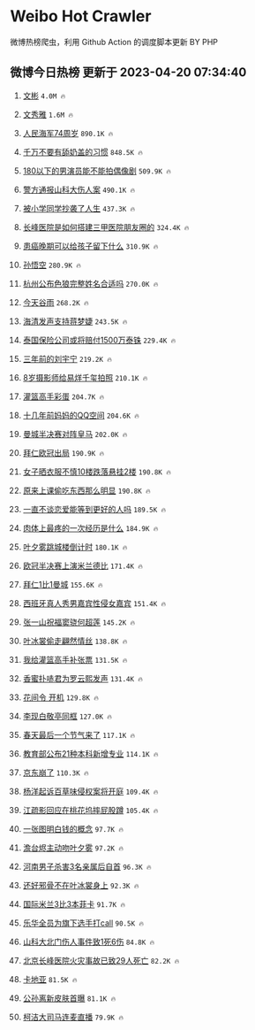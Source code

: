 # Weibo Hot Crawler 



微博热榜爬虫，利用 Github Action 的调度脚本更新 BY PHP 


## 微博今日热榜 更新于 2023-04-20 07:34:40 
1. [文彬](https://s.weibo.com/weibo?q=%E6%96%87%E5%BD%AC&t=31&band_rank=1&Refer=top) `4.0M 🔥` 

1. [文秀雅](https://s.weibo.com/weibo?q=%E6%96%87%E7%A7%80%E9%9B%85&t=31&band_rank=2&Refer=top) `1.6M 🔥` 

1. [人民海军74周岁](https://s.weibo.com/weibo?q=%23%E4%BA%BA%E6%B0%91%E6%B5%B7%E5%86%9B74%E5%91%A8%E5%B2%81%23&t=31&band_rank=3&Refer=top) `890.1K 🔥` 

1. [千万不要有舔奶盖的习惯](https://s.weibo.com/weibo?q=%23%E5%8D%83%E4%B8%87%E4%B8%8D%E8%A6%81%E6%9C%89%E8%88%94%E5%A5%B6%E7%9B%96%E7%9A%84%E4%B9%A0%E6%83%AF%23&t=31&band_rank=4&Refer=top) `848.5K 🔥` 

1. [180以下的男演员能不能拍偶像剧](https://s.weibo.com/weibo?q=%23180%E4%BB%A5%E4%B8%8B%E7%9A%84%E7%94%B7%E6%BC%94%E5%91%98%E8%83%BD%E4%B8%8D%E8%83%BD%E6%8B%8D%E5%81%B6%E5%83%8F%E5%89%A7%23&t=31&band_rank=5&Refer=top) `509.9K 🔥` 

1. [警方通报山科大伤人案](https://s.weibo.com/weibo?q=%23%E8%AD%A6%E6%96%B9%E9%80%9A%E6%8A%A5%E5%B1%B1%E7%A7%91%E5%A4%A7%E4%BC%A4%E4%BA%BA%E6%A1%88%23&t=31&band_rank=6&Refer=top) `490.1K 🔥` 

1. [被小学同学抄袭了人生](https://s.weibo.com/weibo?q=%23%E8%A2%AB%E5%B0%8F%E5%AD%A6%E5%90%8C%E5%AD%A6%E6%8A%84%E8%A2%AD%E4%BA%86%E4%BA%BA%E7%94%9F%23&t=31&band_rank=7&Refer=top) `437.3K 🔥` 

1. [长峰医院是如何搭建三甲医院朋友圈的](https://s.weibo.com/weibo?q=%23%E9%95%BF%E5%B3%B0%E5%8C%BB%E9%99%A2%E6%98%AF%E5%A6%82%E4%BD%95%E6%90%AD%E5%BB%BA%E4%B8%89%E7%94%B2%E5%8C%BB%E9%99%A2%E6%9C%8B%E5%8F%8B%E5%9C%88%E7%9A%84%23&t=31&band_rank=8&Refer=top) `324.4K 🔥` 

1. [患癌晚期可以给孩子留下什么](https://s.weibo.com/weibo?q=%E6%82%A3%E7%99%8C%E6%99%9A%E6%9C%9F%E5%8F%AF%E4%BB%A5%E7%BB%99%E5%AD%A9%E5%AD%90%E7%95%99%E4%B8%8B%E4%BB%80%E4%B9%88&t=31&band_rank=9&Refer=top) `310.9K 🔥` 

1. [孙悟空](https://s.weibo.com/weibo?q=%E5%AD%99%E6%82%9F%E7%A9%BA&t=31&band_rank=10&Refer=top) `280.9K 🔥` 

1. [杭州公布色狼完整姓名合适吗](https://s.weibo.com/weibo?q=%23%E6%9D%AD%E5%B7%9E%E5%85%AC%E5%B8%83%E8%89%B2%E7%8B%BC%E5%AE%8C%E6%95%B4%E5%A7%93%E5%90%8D%E5%90%88%E9%80%82%E5%90%97%23&t=31&band_rank=11&Refer=top) `270.0K 🔥` 

1. [今天谷雨](https://s.weibo.com/weibo?q=%23%E4%BB%8A%E5%A4%A9%E8%B0%B7%E9%9B%A8%23&t=31&band_rank=12&Refer=top) `268.2K 🔥` 

1. [海清发声支持蒋梦婕](https://s.weibo.com/weibo?q=%23%E6%B5%B7%E6%B8%85%E5%8F%91%E5%A3%B0%E6%94%AF%E6%8C%81%E8%92%8B%E6%A2%A6%E5%A9%95%23&t=31&band_rank=13&Refer=top) `243.5K 🔥` 

1. [泰国保险公司或将赔付1500万泰铢](https://s.weibo.com/weibo?q=%23%E6%B3%B0%E5%9B%BD%E4%BF%9D%E9%99%A9%E5%85%AC%E5%8F%B8%E6%88%96%E5%B0%86%E8%B5%94%E4%BB%981500%E4%B8%87%E6%B3%B0%E9%93%A2%23&t=31&band_rank=14&Refer=top) `229.4K 🔥` 

1. [三年前的刘宇宁](https://s.weibo.com/weibo?q=%23%E4%B8%89%E5%B9%B4%E5%89%8D%E7%9A%84%E5%88%98%E5%AE%87%E5%AE%81%23&t=31&band_rank=15&Refer=top) `219.2K 🔥` 

1. [8岁摄影师给易烊千玺拍照](https://s.weibo.com/weibo?q=%238%E5%B2%81%E6%91%84%E5%BD%B1%E5%B8%88%E7%BB%99%E6%98%93%E7%83%8A%E5%8D%83%E7%8E%BA%E6%8B%8D%E7%85%A7%23&t=31&band_rank=16&Refer=top) `210.1K 🔥` 

1. [灌篮高手彩蛋](https://s.weibo.com/weibo?q=%E7%81%8C%E7%AF%AE%E9%AB%98%E6%89%8B%E5%BD%A9%E8%9B%8B&t=31&band_rank=17&Refer=top) `204.7K 🔥` 

1. [十几年前妈妈的QQ空间](https://s.weibo.com/weibo?q=%E5%8D%81%E5%87%A0%E5%B9%B4%E5%89%8D%E5%A6%88%E5%A6%88%E7%9A%84QQ%E7%A9%BA%E9%97%B4&t=31&band_rank=18&Refer=top) `204.6K 🔥` 

1. [曼城半决赛对阵皇马](https://s.weibo.com/weibo?q=%23%E6%9B%BC%E5%9F%8E%E5%8D%8A%E5%86%B3%E8%B5%9B%E5%AF%B9%E9%98%B5%E7%9A%87%E9%A9%AC%23&t=31&band_rank=19&Refer=top) `202.0K 🔥` 

1. [拜仁欧冠出局](https://s.weibo.com/weibo?q=%E6%8B%9C%E4%BB%81%E6%AC%A7%E5%86%A0%E5%87%BA%E5%B1%80&t=31&band_rank=20&Refer=top) `190.9K 🔥` 

1. [女子晒衣服不慎10楼跌落悬挂2楼](https://s.weibo.com/weibo?q=%23%E5%A5%B3%E5%AD%90%E6%99%92%E8%A1%A3%E6%9C%8D%E4%B8%8D%E6%85%8E10%E6%A5%BC%E8%B7%8C%E8%90%BD%E6%82%AC%E6%8C%822%E6%A5%BC%23&t=31&band_rank=21&Refer=top) `190.8K 🔥` 

1. [原来上课偷吃东西那么明显](https://s.weibo.com/weibo?q=%23%E5%8E%9F%E6%9D%A5%E4%B8%8A%E8%AF%BE%E5%81%B7%E5%90%83%E4%B8%9C%E8%A5%BF%E9%82%A3%E4%B9%88%E6%98%8E%E6%98%BE%23&t=31&band_rank=22&Refer=top) `190.8K 🔥` 

1. [一直不谈恋爱能等到更好的人吗](https://s.weibo.com/weibo?q=%23%E4%B8%80%E7%9B%B4%E4%B8%8D%E8%B0%88%E6%81%8B%E7%88%B1%E8%83%BD%E7%AD%89%E5%88%B0%E6%9B%B4%E5%A5%BD%E7%9A%84%E4%BA%BA%E5%90%97%23&t=31&band_rank=23&Refer=top) `189.5K 🔥` 

1. [肉体上最疼的一次经历是什么](https://s.weibo.com/weibo?q=%23%E8%82%89%E4%BD%93%E4%B8%8A%E6%9C%80%E7%96%BC%E7%9A%84%E4%B8%80%E6%AC%A1%E7%BB%8F%E5%8E%86%E6%98%AF%E4%BB%80%E4%B9%88%23&t=31&band_rank=24&Refer=top) `184.9K 🔥` 

1. [叶夕雾跳城楼倒计时](https://s.weibo.com/weibo?q=%23%E5%8F%B6%E5%A4%95%E9%9B%BE%E8%B7%B3%E5%9F%8E%E6%A5%BC%E5%80%92%E8%AE%A1%E6%97%B6%23&t=31&band_rank=25&Refer=top) `180.1K 🔥` 

1. [欧冠半决赛上演米兰德比](https://s.weibo.com/weibo?q=%23%E6%AC%A7%E5%86%A0%E5%8D%8A%E5%86%B3%E8%B5%9B%E4%B8%8A%E6%BC%94%E7%B1%B3%E5%85%B0%E5%BE%B7%E6%AF%94%23&t=31&band_rank=26&Refer=top) `171.4K 🔥` 

1. [拜仁1比1曼城](https://s.weibo.com/weibo?q=%23%E6%8B%9C%E4%BB%811%E6%AF%941%E6%9B%BC%E5%9F%8E%23&t=31&band_rank=27&Refer=top) `155.6K 🔥` 

1. [西班牙真人秀男嘉宾性侵女嘉宾](https://s.weibo.com/weibo?q=%23%E8%A5%BF%E7%8F%AD%E7%89%99%E7%9C%9F%E4%BA%BA%E7%A7%80%E7%94%B7%E5%98%89%E5%AE%BE%E6%80%A7%E4%BE%B5%E5%A5%B3%E5%98%89%E5%AE%BE%23&t=31&band_rank=28&Refer=top) `151.4K 🔥` 

1. [张一山祝福窦骁何超莲](https://s.weibo.com/weibo?q=%23%E5%BC%A0%E4%B8%80%E5%B1%B1%E7%A5%9D%E7%A6%8F%E7%AA%A6%E9%AA%81%E4%BD%95%E8%B6%85%E8%8E%B2%23&t=31&band_rank=29&Refer=top) `145.2K 🔥` 

1. [叶冰裳偷走翩然情丝](https://s.weibo.com/weibo?q=%23%E5%8F%B6%E5%86%B0%E8%A3%B3%E5%81%B7%E8%B5%B0%E7%BF%A9%E7%84%B6%E6%83%85%E4%B8%9D%23&t=31&band_rank=30&Refer=top) `138.8K 🔥` 

1. [我给灌篮高手补张票](https://s.weibo.com/weibo?q=%23%E6%88%91%E7%BB%99%E7%81%8C%E7%AF%AE%E9%AB%98%E6%89%8B%E8%A1%A5%E5%BC%A0%E7%A5%A8%23&t=31&band_rank=31&Refer=top) `131.5K 🔥` 

1. [香蜜扑哧君为罗云熙发声](https://s.weibo.com/weibo?q=%23%E9%A6%99%E8%9C%9C%E6%89%91%E5%93%A7%E5%90%9B%E4%B8%BA%E7%BD%97%E4%BA%91%E7%86%99%E5%8F%91%E5%A3%B0%23&t=31&band_rank=32&Refer=top) `131.4K 🔥` 

1. [花间令 开机](https://s.weibo.com/weibo?q=%E8%8A%B1%E9%97%B4%E4%BB%A4%20%E5%BC%80%E6%9C%BA&t=31&band_rank=33&Refer=top) `129.8K 🔥` 

1. [李现白敬亭同框](https://s.weibo.com/weibo?q=%23%E6%9D%8E%E7%8E%B0%E7%99%BD%E6%95%AC%E4%BA%AD%E5%90%8C%E6%A1%86%23&t=31&band_rank=34&Refer=top) `127.0K 🔥` 

1. [春天最后一个节气来了](https://s.weibo.com/weibo?q=%23%E6%98%A5%E5%A4%A9%E6%9C%80%E5%90%8E%E4%B8%80%E4%B8%AA%E8%8A%82%E6%B0%94%E6%9D%A5%E4%BA%86%23&t=31&band_rank=35&Refer=top) `117.1K 🔥` 

1. [教育部公布21种本科新增专业](https://s.weibo.com/weibo?q=%23%E6%95%99%E8%82%B2%E9%83%A8%E5%85%AC%E5%B8%8321%E7%A7%8D%E6%9C%AC%E7%A7%91%E6%96%B0%E5%A2%9E%E4%B8%93%E4%B8%9A%23&t=31&band_rank=36&Refer=top) `114.1K 🔥` 

1. [京东崩了](https://s.weibo.com/weibo?q=%E4%BA%AC%E4%B8%9C%E5%B4%A9%E4%BA%86&t=31&band_rank=37&Refer=top) `110.3K 🔥` 

1. [杨洋起诉百草味侵权案将开庭](https://s.weibo.com/weibo?q=%23%E6%9D%A8%E6%B4%8B%E8%B5%B7%E8%AF%89%E7%99%BE%E8%8D%89%E5%91%B3%E4%BE%B5%E6%9D%83%E6%A1%88%E5%B0%86%E5%BC%80%E5%BA%AD%23&t=31&band_rank=38&Refer=top) `109.4K 🔥` 

1. [江疏影回应在桃花坞摔屁股蹲](https://s.weibo.com/weibo?q=%23%E6%B1%9F%E7%96%8F%E5%BD%B1%E5%9B%9E%E5%BA%94%E5%9C%A8%E6%A1%83%E8%8A%B1%E5%9D%9E%E6%91%94%E5%B1%81%E8%82%A1%E8%B9%B2%23&t=31&band_rank=39&Refer=top) `105.4K 🔥` 

1. [一张图明白钱的概念](https://s.weibo.com/weibo?q=%E4%B8%80%E5%BC%A0%E5%9B%BE%E6%98%8E%E7%99%BD%E9%92%B1%E7%9A%84%E6%A6%82%E5%BF%B5&t=31&band_rank=40&Refer=top) `97.7K 🔥` 

1. [澹台烬主动吻叶夕雾](https://s.weibo.com/weibo?q=%23%E6%BE%B9%E5%8F%B0%E7%83%AC%E4%B8%BB%E5%8A%A8%E5%90%BB%E5%8F%B6%E5%A4%95%E9%9B%BE%23&t=31&band_rank=41&Refer=top) `97.2K 🔥` 

1. [河南男子杀害3名亲属后自首](https://s.weibo.com/weibo?q=%23%E6%B2%B3%E5%8D%97%E7%94%B7%E5%AD%90%E6%9D%80%E5%AE%B33%E5%90%8D%E4%BA%B2%E5%B1%9E%E5%90%8E%E8%87%AA%E9%A6%96%23&t=31&band_rank=42&Refer=top) `96.3K 🔥` 

1. [还好邪骨不在叶冰裳身上](https://s.weibo.com/weibo?q=%23%E8%BF%98%E5%A5%BD%E9%82%AA%E9%AA%A8%E4%B8%8D%E5%9C%A8%E5%8F%B6%E5%86%B0%E8%A3%B3%E8%BA%AB%E4%B8%8A%23&t=31&band_rank=43&Refer=top) `92.3K 🔥` 

1. [国际米兰3比3本菲卡](https://s.weibo.com/weibo?q=%23%E5%9B%BD%E9%99%85%E7%B1%B3%E5%85%B03%E6%AF%943%E6%9C%AC%E8%8F%B2%E5%8D%A1%23&t=31&band_rank=44&Refer=top) `91.7K 🔥` 

1. [乐华全员为旗下选手打call](https://s.weibo.com/weibo?q=%23%E4%B9%90%E5%8D%8E%E5%85%A8%E5%91%98%E4%B8%BA%E6%97%97%E4%B8%8B%E9%80%89%E6%89%8B%E6%89%93call%23&t=31&band_rank=45&Refer=top) `90.5K 🔥` 

1. [山科大北门伤人事件致1死6伤](https://s.weibo.com/weibo?q=%23%E5%B1%B1%E7%A7%91%E5%A4%A7%E5%8C%97%E9%97%A8%E4%BC%A4%E4%BA%BA%E4%BA%8B%E4%BB%B6%E8%87%B41%E6%AD%BB6%E4%BC%A4%23&t=31&band_rank=46&Refer=top) `84.8K 🔥` 

1. [北京长峰医院火灾事故已致29人死亡](https://s.weibo.com/weibo?q=%23%E5%8C%97%E4%BA%AC%E9%95%BF%E5%B3%B0%E5%8C%BB%E9%99%A2%E7%81%AB%E7%81%BE%E4%BA%8B%E6%95%85%E5%B7%B2%E8%87%B429%E4%BA%BA%E6%AD%BB%E4%BA%A1%23&t=31&band_rank=47&Refer=top) `82.2K 🔥` 

1. [卡地亚](https://s.weibo.com/weibo?q=%E5%8D%A1%E5%9C%B0%E4%BA%9A&t=31&band_rank=48&Refer=top) `81.5K 🔥` 

1. [公孙离新皮肤首曝](https://s.weibo.com/weibo?q=%23%E5%85%AC%E5%AD%99%E7%A6%BB%E6%96%B0%E7%9A%AE%E8%82%A4%E9%A6%96%E6%9B%9D%23&t=31&band_rank=49&Refer=top) `81.1K 🔥` 

1. [柯洁大司马连麦直播](https://s.weibo.com/weibo?q=%23%E6%9F%AF%E6%B4%81%E5%A4%A7%E5%8F%B8%E9%A9%AC%E8%BF%9E%E9%BA%A6%E7%9B%B4%E6%92%AD%23&t=31&band_rank=50&Refer=top) `79.9K 🔥` 


